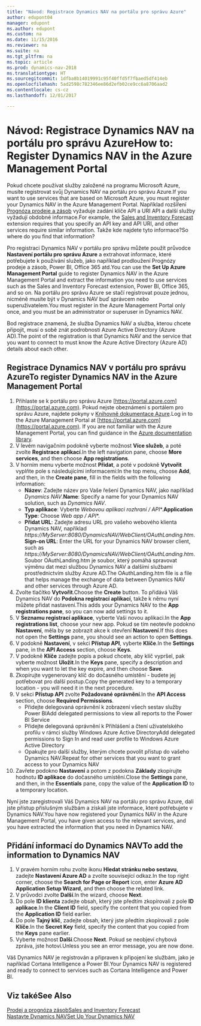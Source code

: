 ```yaml
---
title: "Návod: Registrace Dynamics NAV na portálu pro správu Azure"
author: edupont04
manager: edupont
ms.author: edupont
ms.custom: na
ms.date: 11/15/2016
ms.reviewer: na
ms.suite: na
ms.tgt_pltfrm: na
ms.topic: article
ms.prod: dynamics-nav-2018
ms.translationtype: HT
ms.sourcegitcommit: 1dfba8b14019991c95f40ffd5f7fbaed5df414eb
ms.openlocfilehash: 5ad2598c782346ee86d2efb02ce9cc6a8706aad2
ms.contentlocale: cs-cz
ms.lasthandoff: 12/01/2017

---
```

# <a name="how-to-register-dynamics-nav-in-the-azure-management-portal"></a><span data-ttu-id="6ce98-102">Návod: Registrace Dynamics NAV na portálu pro správu Azure</span><span class="sxs-lookup"><span data-stu-id="6ce98-102">How to: Register Dynamics NAV in the Azure Management Portal</span></span>
<span data-ttu-id="6ce98-103">Pokud chcete používat služby založené na programu Microsoft Azure, musíte registrovat svůj Dynamics NAV na portálu pro správu Azure.</span><span class="sxs-lookup"><span data-stu-id="6ce98-103">If you want to use services that are based on Microsoft Azure, you must register your Dynamics NAV in the Azure Management Portal.</span></span> <span data-ttu-id="6ce98-104">Například rozšíření [Prognóza prodeje a zásob](ui-extensions-sales-forecast.md) vyžaduje zadání klíče API a URI API a další služby vyžadují obdobné informace.</span><span class="sxs-lookup"><span data-stu-id="6ce98-104">For example, the [Sales and Inventory Forecast](ui-extensions-sales-forecast.md) extension requires that you specify an API key and API URI, and other services require similar information.</span></span> <span data-ttu-id="6ce98-105">Takže kde najdete tyto informace?</span><span class="sxs-lookup"><span data-stu-id="6ce98-105">So where do you find that information?</span></span>

<span data-ttu-id="6ce98-106">Pro registraci Dynamics NAV v portálu pro správu můžete použít průvodce **Nastavení portálu pro správu Azure** a extrahovat informace, které potřebujete k používání služeb, jako například prodloužení Prognózy prodeje a zásob, Power BI, Office 365 atd.</span><span class="sxs-lookup"><span data-stu-id="6ce98-106">You can use the **Set Up Azure Management Portal** guide to register Dynamics NAV in the Azure Management Portal and extract the information you need to use services such as the Sales and Inventory Forecast extension, Power BI, Office 365, and so on.</span></span> <span data-ttu-id="6ce98-107">Na portálu pro správu Azure se stačí registrovat pouze jednou, nicméně musíte být v Dynamics NAV buď správcem nebo superuživatelem.</span><span class="sxs-lookup"><span data-stu-id="6ce98-107">You must register in the Azure Management Portal only once, and you must be an administrator or superuser in Dynamics NAV.</span></span>

<span data-ttu-id="6ce98-108">Bod registrace znamená, že služba Dynamics NAV a služba, kterou chcete připojit, musí o sobě znát podrobnosti Azure Active Directory (Azure AD).</span><span class="sxs-lookup"><span data-stu-id="6ce98-108">The point of the registration is that Dynamics NAV and the service that you want to connect to must know the Azure Active Directory (Azure AD) details about each other.</span></span>

## <a name="to-register-dynamics-nav-in-the-azure-management-portal"></a><span data-ttu-id="6ce98-109">Registrace Dynamics NAV v portálu pro správu Azure</span><span class="sxs-lookup"><span data-stu-id="6ce98-109">To register Dynamics NAV in the Azure Management Portal</span></span>
1. <span data-ttu-id="6ce98-110">Přihlaste se k portálu pro správu Azure [https://portal.azure.com](https://portal.azure.com).  Pokud nejste obeznámeni s portálem pro správu Azure, najdete pokyny v  [Knihovně dokumentace Azure](https://azure.microsoft.com/en-us/documentation/articles).</span><span class="sxs-lookup"><span data-stu-id="6ce98-110">Log in to the Azure Management Portal at [https://portal.azure.com](https://portal.azure.com).  If you are not familiar with the Azure Management Portal, you can find guidance in the [Azure documentation library](https://azure.microsoft.com/en-us/documentation/articles).</span></span>
2. <span data-ttu-id="6ce98-111">V levém navigačním podokně vyberte možnost **Více služeb**, a poté zvolte **Registrace aplikací**.</span><span class="sxs-lookup"><span data-stu-id="6ce98-111">In the left navigation pane, choose **More services**, and then choose **App registrations**.</span></span>
3. <span data-ttu-id="6ce98-112">V horním menu vyberte možnost  **Přidat**, a poté v podokně **Vytvořit** vyplňte pole s následujícími informacemi:</span><span class="sxs-lookup"><span data-stu-id="6ce98-112">In the top menu, choose **Add**, and then, in the **Create pane**, fill in the fields with the following information:</span></span>
    - <span data-ttu-id="6ce98-113">**Název**: Zadejte název pro Vaše řešení Dynamics NAV, jako například *Dynamics NAV*.</span><span class="sxs-lookup"><span data-stu-id="6ce98-113">**Name**: Specify a name for your Dynamics NAV solution, such as *Dynamics NAV*.</span></span>
    - <span data-ttu-id="6ce98-114">**Typ aplikace**: Vyberte **Webovou aplikaci* rozhraní / API**.</span><span class="sxs-lookup"><span data-stu-id="6ce98-114">**Application Type**: Choose **Web app* / API**.</span></span>
    - <span data-ttu-id="6ce98-115">**Přidat URL**: Zadejte adresu URL pro vašeho webového klienta Dynamics NAV, například *https://MyServer:8080/DynamicsNAV/WebClient/OAuthLanding.htm*.</span><span class="sxs-lookup"><span data-stu-id="6ce98-115">**Sign-on URL**: Enter the URL for your Dynamics NAV browser client, such as *https://MyServer:8080/DynamicsNAV/WebClient/OAuthLanding.htm*.</span></span>
        <span data-ttu-id="6ce98-116">Soubor OAuthLanding.htm je soubor, který pomáhá spravovat výměnu dat mezi službou Dynamics NAV a dalšími službami prostřednictvím služby Azure AD.</span><span class="sxs-lookup"><span data-stu-id="6ce98-116">The OAuthLanding.htm file is a file that helps manage the exchange of data between Dynamics NAV and other services through Azure AD.</span></span>
4. <span data-ttu-id="6ce98-117">Zvolte tlačítko **Vytvořit**.</span><span class="sxs-lookup"><span data-stu-id="6ce98-117">Choose the **Create** button.</span></span>
    <span data-ttu-id="6ce98-118">To přidává Váš Dynamics NAV do **Podokna registrací aplikací**, takže k němu nyní můžete přidat nastavení.</span><span class="sxs-lookup"><span data-stu-id="6ce98-118">This adds your Dynamics NAV to the **App registrations pane**, so you can now add settings to it.</span></span>
5. <span data-ttu-id="6ce98-119">V **Seznamu registrací aplikace**, vyberte Vaši novou aplikaci.</span><span class="sxs-lookup"><span data-stu-id="6ce98-119">In the **App registrations list**, choose your new app.</span></span> <span data-ttu-id="6ce98-120">Pokud se tím neotevře podokno **Nastavení**, měla by se zobrazit akce k otevření **Nastavení**.</span><span class="sxs-lookup"><span data-stu-id="6ce98-120">If this does not open the **Settings** pane, you should see an action to open **Settings**.</span></span>
6. <span data-ttu-id="6ce98-121">V podokně **Nastavení**, v sekci **Přístup API**, vyberte **Klíče**.</span><span class="sxs-lookup"><span data-stu-id="6ce98-121">In the **Settings** pane, in the **API Access** section, choose **Keys**.</span></span>
7. <span data-ttu-id="6ce98-122">V podokně **Klíče** zadejte popis a pokud chcete, aby klíč vypršel, pak vyberte možnost **Uložit**.</span><span class="sxs-lookup"><span data-stu-id="6ce98-122">In the **Keys** pane, specify a description and when you want to let the key expire, and then choose **Save**.</span></span>
8. <span data-ttu-id="6ce98-123">Zkopírujte vygenerovaný klíč do dočasného umístění - budete jej potřebovat pro další postup.</span><span class="sxs-lookup"><span data-stu-id="6ce98-123">Copy the generated key to a temporary location - you will need it in the next procedure.</span></span>
9. <span data-ttu-id="6ce98-124">V sekci **Přístup API** zvolte **Požadované oprávnění**.</span><span class="sxs-lookup"><span data-stu-id="6ce98-124">In the **API Access** section, choose **Required Permissions**.</span></span>
    - <span data-ttu-id="6ce98-125">Přidejte delegovaná oprávnění k zobrazení všech sestav služby Power BI</span><span class="sxs-lookup"><span data-stu-id="6ce98-125">Add delegated permissions to view all reports to the Power BI Service</span></span>
    - <span data-ttu-id="6ce98-126">Přidejte delegovaná oprávnění k Přihlášení a čtení uživatelského profilu v rámci služby Windows Azure Active Directory</span><span class="sxs-lookup"><span data-stu-id="6ce98-126">Add delegated permissions to Sign In and read user profile to Windows Azure Active Directory</span></span>
    - <span data-ttu-id="6ce98-127">Opakujte pro další služby, kterým chcete povolit přístup do vašeho Dynamics NAV.</span><span class="sxs-lookup"><span data-stu-id="6ce98-127">Repeat for other services that you want to grant access to your Dynamics NAV</span></span>
10. <span data-ttu-id="6ce98-128">Zavřete podokno **Nastavení** a potom z podokna **Základy** zkopírujte hodnotu **ID aplikace** do dočasného umístění.</span><span class="sxs-lookup"><span data-stu-id="6ce98-128">Close the **Settings** pane, and then, in the **Essentials** pane, copy the value of the **Application ID** to a temporary location.</span></span>

<span data-ttu-id="6ce98-129">Nyní jste zaregistrovali Váš Dynamics NAV na portálu pro správu Azure, dali jste přístup příslušným službám a získali jste informace, které potřebujete v Dynamics NAV.</span><span class="sxs-lookup"><span data-stu-id="6ce98-129">You have now registered your Dynamics NAV in the Azure Management Portal, you have given access to the relevant services, and you have extracted the information that you need in Dynamics NAV.</span></span>  

## <a name="to-add-the-information-to-dynamics-nav"></a><span data-ttu-id="6ce98-130">Přidání informací do Dynamics NAV</span><span class="sxs-lookup"><span data-stu-id="6ce98-130">To add the information to Dynamics NAV</span></span>
1. <span data-ttu-id="6ce98-131">V pravém horním rohu zvolte ikonu **Hledat stránku nebo sestavu**, zadejte **Nastavení Azure AD** a zvolte související odkaz.</span><span class="sxs-lookup"><span data-stu-id="6ce98-131">In the top right corner, choose the **Search for Page or Report** icon, enter **Azure AD Application Setup Wizard**, and then choose the related link.</span></span>
2. <span data-ttu-id="6ce98-132">V průvodci zvolte **Další**.</span><span class="sxs-lookup"><span data-stu-id="6ce98-132">In the wizard, choose **Next**.</span></span>
3. <span data-ttu-id="6ce98-133">Do pole **ID klienta** zadejte obsah, který jste předtím zkopírovali z pole **ID aplikace**.</span><span class="sxs-lookup"><span data-stu-id="6ce98-133">In the **Client ID** field, specify the content that you copied from the **Application ID** field earlier.</span></span>
4. <span data-ttu-id="6ce98-134">Do pole **Tajný klíč**, zadejte obsah, který jste předtím  zkopírovali z pole **Klíče**.</span><span class="sxs-lookup"><span data-stu-id="6ce98-134">In the **Secret Key** field, specify the content that you copied from the **Keys** pane earlier.</span></span>
5. <span data-ttu-id="6ce98-135">Vyberte možnost **Další**.</span><span class="sxs-lookup"><span data-stu-id="6ce98-135">Choose **Next**.</span></span> <span data-ttu-id="6ce98-136">Pokud se neobjeví chybová zpráva, jste hotoví.</span><span class="sxs-lookup"><span data-stu-id="6ce98-136">Unless you see an error message, you are now done.</span></span>

<span data-ttu-id="6ce98-137">Váš Dynamics NAV je registrován a připraven k připojení ke službám, jako je například Cortana Intelligence a Power BI.</span><span class="sxs-lookup"><span data-stu-id="6ce98-137">Your Dynamics NAV is registered and ready to connect to services such as Cortana Intelligence and Power BI.</span></span>

## <a name="see-also"></a><span data-ttu-id="6ce98-138">Viz také</span><span class="sxs-lookup"><span data-stu-id="6ce98-138">See Also</span></span>
[<span data-ttu-id="6ce98-139">Prodej a prognóza zásob</span><span class="sxs-lookup"><span data-stu-id="6ce98-139">Sales and Inventory Forecast</span></span>](ui-extensions-sales-forecast.md)  
[<span data-ttu-id="6ce98-140">Nastavte Dynamics NAV</span><span class="sxs-lookup"><span data-stu-id="6ce98-140">Set Up Your Dynamics NAV</span></span>](setup.md)  

